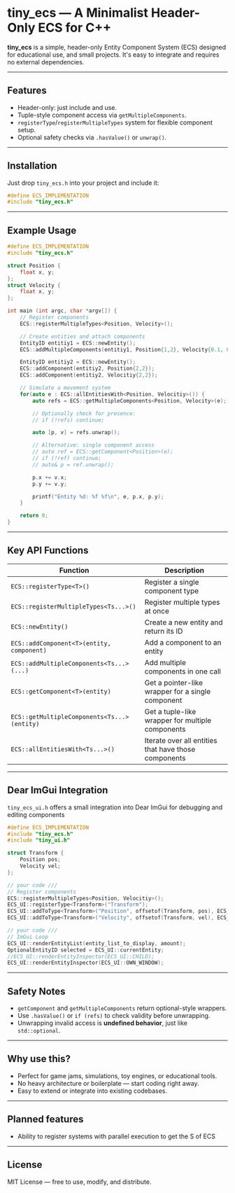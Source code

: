# tiny\_ecs — A Minimalist Header-Only ECS for C++

**tiny\_ecs** is a simple, header-only Entity Component System (ECS) designed for educational use, and small projects. It's easy to integrate and requires no external dependencies.

---

## Features

* Header-only: just include and use.
* Tuple-style component access via `getMultipleComponents`.
* `registerType`/`registerMultipleTypes` system for flexible component setup.
* Optional safety checks via `.hasValue()` or `unwrap()`.

---

## Installation

Just drop `tiny_ecs.h` into your project and include it:

```cpp
#define ECS_IMPLEMENTATION
#include "tiny_ecs.h"
```

---

## Example Usage

```cpp
#define ECS_IMPLEMENTATION
#include "tiny_ecs.h"

struct Position {
    float x, y;
};
struct Velocity {
    float x, y;
};

int main (int argc, char *argv[]) {
    // Register components
    ECS::registerMultipleTypes<Position, Velocity>();

    // Create entities and attach components
    EntityID entitiy1 = ECS::newEntity();
    ECS::addMultipleComponents(entitiy1, Position{1,2}, Velocity{0.1, 0.05});

    EntityID entitiy2 = ECS::newEntity();
    ECS::addComponent(entitiy2, Position{2,2});
    ECS::addComponent(entitiy2, Velocitiy{2,2});

    // Simulate a movement system
    for(auto e : ECS::allEntitiesWith<Position, Velocitiy>()) {
        auto refs = ECS::getMultipleComponents<Position, Velocity>(e);

        // Optionally check for presence:
        // if (!refs) continue;

        auto [p, v] = refs.unwrap();

        // Alternative: single component access
        // auto ref = ECS::getComponent<Position>(e);
        // if (!ref) continue;
        // auto& p = ref.unwrap();

        p.x += v.x;
        p.y += v.y;

        printf("Entity %d: %f %f\n", e, p.x, p.y);
    }

    return 0;
}
```

---

## Key API Functions

| Function                                    | Description                                          |
| ------------------------------------------- | ---------------------------------------------------- |
| `ECS::registerType<T>()`                    | Register a single component type                     |
| `ECS::registerMultipleTypes<Ts...>()`       | Register multiple types at once                      |
| `ECS::newEntity()`                          | Create a new entity and return its ID                |
| `ECS::addComponent<T>(entity, component)`   | Add a component to an entity                         |
| `ECS::addMultipleComponents<Ts...>(...)`    | Add multiple components in one call                  |
| `ECS::getComponent<T>(entity)`              | Get a pointer-like wrapper for a single component    |
| `ECS::getMultipleComponents<Ts...>(entity)` | Get a tuple-like wrapper for multiple components     |
| `ECS::allEntitiesWith<Ts...>()`             | Iterate over all entities that have those components |

---

## Dear ImGui Integration

`tiny_ecs_ui.h` offers a small integration into Dear ImGui for debugging and editing components

```cpp
#define ECS_IMPLEMENTATION
#include "tiny_ecs.h"
#include "tiny_ui.h"

struct Transform {
    Position pos;
    Velocity vel;
};

// your code ///
// Register components
ECS::registerMultipleTypes<Position, Velocitiy>();
ECS_UI::registerType<Transform>("Transform");
ECS_UI::addToType<Transform>("Position", offsetof(Transform, pos), ECS_UI::ELEMENT_TYPE::VEC2);
ECS_UI::addToType<Transform>("Velocity", offsetof(Transform, vel), ECS_UI::ELEMENT_TYPE::VEC2);

// your code ///
// ImGui Loop
ECS_UI::renderEntityList(entity_list_to_display, amount); 
OptionalEntityID selected = ECS_UI::currentEntity;
//ECS_UI::renderEntityInspector(ECS_UI::CHILD);
ECS_UI::renderEntityInspector(ECS_UI::OWN_WINDOW);
```



---

## Safety Notes

* `getComponent` and `getMultipleComponents` return optional-style wrappers.
* Use `.hasValue()` or `if (refs)` to check validity before unwrapping.
* Unwrapping invalid access is **undefined behavior**, just like `std::optional`.

---

## Why use this?

* Perfect for game jams, simulations, toy engines, or educational tools.
* No heavy architecture or boilerplate — start coding right away.
* Easy to extend or integrate into existing codebases.

---

## Planned features

* Ability to register systems with parallel execution to get the S of ECS

---

## License

MIT License — free to use, modify, and distribute.

